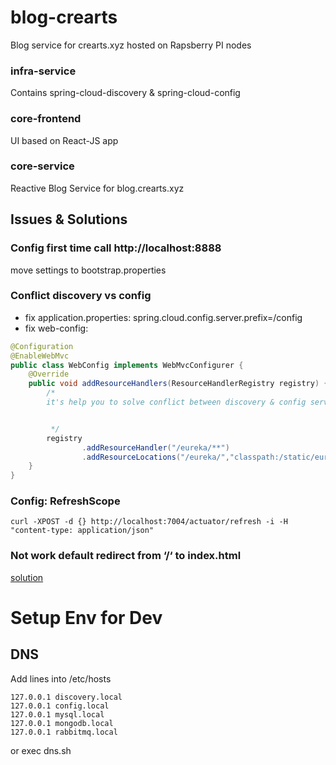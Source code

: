 # blog-crearts
Blog service for crearts.xyz hosted on Rapsberry PI nodes 

### infra-service
Contains spring-cloud-discovery & spring-cloud-config

### core-frontend
UI based on React-JS app

### core-service
Reactive Blog Service for blog.crearts.xyz

## Issues & Solutions
### Config first time call http://localhost:8888
move settings to bootstrap.properties

### Conflict discovery vs config 
- fix application.properties: spring.cloud.config.server.prefix=/config
- fix web-config:
```java
@Configuration
@EnableWebMvc
public class WebConfig implements WebMvcConfigurer {
    @Override
    public void addResourceHandlers(ResourceHandlerRegistry registry) {
        /*
        it's help you to solve conflict between discovery & config services


         */
        registry
                .addResourceHandler("/eureka/**")
                .addResourceLocations("/eureka/","classpath:/static/eureka/");
    }
}
```

### Config: RefreshScope
```shell script
curl -XPOST -d {} http://localhost:7004/actuator/refresh -i -H "content-type: application/json"
```

### Not work default redirect from ‘/‘ to index.html
[solution](https://stackoverflow.com/questions/45147280/spring-webflux-how-to-forward-to-index-html-to-serve-static-content)
        
        
# Setup Env for Dev
## DNS 
Add lines into /etc/hosts
```shell script
127.0.0.1 discovery.local
127.0.0.1 config.local
127.0.0.1 mysql.local
127.0.0.1 mongodb.local
127.0.0.1 rabbitmq.local
```        
or exec dns.sh
